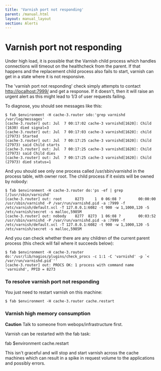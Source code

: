 ```yaml
---
title: 'Varnish port not responding'
parent: /manual.html
layout: manual_layout
section: Alerts
---
```


# Varnish port not responding

Under high load, it is possible that the Varnish child process which
handles connections will timeout on the healthcheck from the parent. If
that happens and the replacement child process also fails to start,
varnish can get in a state where it is not responsive.

The 'varnish port not responding' check simply attempts to contact
<http://localhost:7999/> and get a response. If it doesn't, then it will
raise an urgent alert as this might lead to 1/3 of user requests
failing.

To diagnose, you should see messages like this:

    $ fab $environment -H cache-3.router sdo:'grep varnishd /var/log/messages'
    [cache-3.router] out: Jul  7 00:17:02 cache-3 varnishd[1620]: Child (1630) died signal=3
    [cache-3.router] out: Jul  7 00:17:03 cache-3 varnishd[1620]: child (27973) Started
    [cache-3.router] out: Jul  7 00:17:25 cache-3 varnishd[1620]: Child (27973) said Child starts
    [cache-3.router] out: Jul  7 00:17:25 cache-3 varnishd[1620]: Child (27973) said Child dies
    [cache-3.router] out: Jul  7 00:17:25 cache-3 varnishd[1620]: Child (27973) died status=1

And you should see only one process called /usr/sbin/varnishd in the
process table, with owner root. The child process if it exists will be
owned by nobody:

    $ fab $environment -H cache-3.router do:'ps -ef | grep [/]usr/sbin/varnishd'
    [cache-3.router] out: root      8273     1  0 06:08 ?        00:00:00 /usr/sbin/varnishd -P /var/run/varnishd.pid -a :7999 -f /etc/varnish/default.vcl -T 127.0.0.1:6082 -t 900 -w 1,1000,120 -S /etc/varnish/secret -s malloc,5985M
    [cache-3.router] out: nobody    8277  8273  1 06:08 ?        00:03:52 /usr/sbin/varnishd -P /var/run/varnishd.pid -a :7999 -f /etc/varnish/default.vcl -T 127.0.0.1:6082 -t 900 -w 1,1000,120 -S /etc/varnish/secret -s malloc,5985M

And you can check whether there are any children of the current parent
process (this check will fail where it succeeds below):

    $ fab $environment -H cache-3.router do:'/usr/lib/nagios/plugins/check_procs -c 1:1 -C 'varnishd' -p `< /var/run/varnishd.pid`''
    [cache-3.router] out: PROCS OK: 1 process with command name 'varnishd', PPID = 8273

### To resolve varnish port not responding

You just need to restart varnish on this machine:

    $ fab $environment -H cache-3.router cache.restart

### Varnish high memory consumption

**Caution** Talk to someone from webops/infrastructure first.

Varnish can be restarted with the fab task:

fab \$environment cache.restart

This isn't graceful and will stop and start varnish across the cache
machines which can result in a spike in request volume to the
applications and possibly errors.

